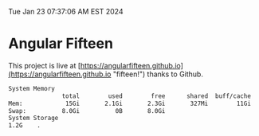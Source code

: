 Tue Jan 23 07:37:06 AM EST 2024

# Angular Fifteen


This project is live at [https://angularfifteen.github.io](https://angularfifteen.github.io "fifteen!") thanks to Github.

```bash
System Memory
               total        used        free      shared  buff/cache   available
Mem:            15Gi       2.1Gi       2.3Gi       327Mi        11Gi        13Gi
Swap:          8.0Gi          0B       8.0Gi
System Storage
1.2G	.
```
```bash
